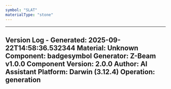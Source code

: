```yaml
---
symbol: "SLAT"
materialType: "stone"
---
```


---
Version Log - Generated: 2025-09-22T14:58:36.532344
Material: Unknown
Component: badgesymbol
Generator: Z-Beam v1.0.0
Component Version: 2.0.0
Author: AI Assistant
Platform: Darwin (3.12.4)
Operation: generation
---